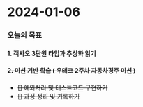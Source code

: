 # 2024-01-06

### 오늘의 목표

#### 1. 객사오 3단원 타입과 추상화 읽기

#### ~~2. 미션 기반 학습 ( 우테코 2주차 자동차경주 미션 )~~

- ~~[] 예외처리 및 테스트코드 구현하기~~
- ~~[] 과정 정리 및 기록하기~~
